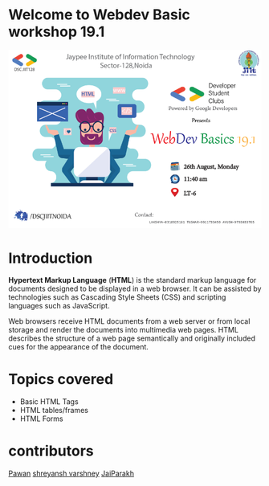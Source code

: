 # Welcome to Webdev Basic workshop 19.1

![](https://github.com/npawan98/workshop-19.1/blob/master/poster.PNG)


# Introduction
**Hypertext Markup Language** (**HTML**) is the standard markup language for documents designed to be displayed in a web browser. It can be assisted by technologies such as Cascading Style Sheets (CSS) and scripting languages such as JavaScript.

Web browsers receive HTML documents from a web server or from local storage and render the documents into multimedia web pages. HTML describes the structure of a web page semantically and originally included cues for the appearance of the document.

# Topics covered 

 - Basic HTML Tags
 - HTML tables/frames
 - HTML Forms

# contributors 
[Pawan](https://github.com/npawan98)
[shreyansh varshney](https://github.com/shreyanshvarshney/)
[JaiParakh](https://github.com/JaiParakh/)
